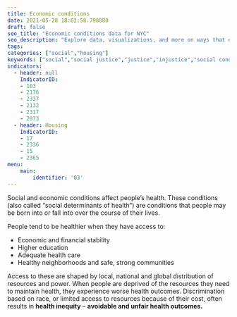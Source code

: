 ```yaml
---
title: Economic conditions
date: 2021-05-28 18:02:58.798880
draft: false
seo_title: "Economic conditions data for NYC"
seo_description: "Explore data, visualizations, and more on ways that environments shape health in New York City's neighborhoods.."
tags: 
categories: ["social","housing"]
keywords: ["social","social justice","justice","injustice","social conditions","poverty","racism","housing","health"]
indicators:
  - header: null
    IndicatorID:
    - 103 
    - 2176
    - 2337
    - 2132
    - 2317
    - 2073 
  - header: Housing 
    IndicatorID:
    - 17
    - 2336
    - 15
    - 2365
menu:
    main:
        identifier: '03'
---
```


Social and economic conditions affect people’s health. These conditions (also called “social determinants of health”) are conditions that people may be born into or fall into over the course of their lives. 

People tend to be healthier when they have access to:

* Economic and financial stability
* Higher education
* Adequate health care
* Healthy neighborhoods and safe, strong communities

Access to these are shaped by local, national and global distribution of resources and power. When people are deprived of the resources they need to maintain health, they experience worse health outcomes. Discrimination based on race, or limited access to resources because of their cost, often results in **health inequity** – **avoidable and unfair health outcomes.** 